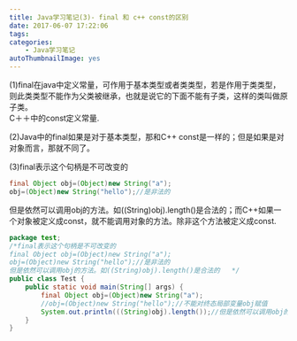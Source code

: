```yaml
---
title: Java学习笔记(3)- final 和 c++ const的区别
date: 2017-06-07 17:22:06
tags:
categories:
    - Java学习笔记
autoThumbnailImage: yes
---
```


(1)final在java中定义常量，可作用于基本类型或者类类型，若是作用于类类型，则此类类型不能作为父类被继承，也就是说它的下面不能有子类，这样的类叫做原子类。  
C＋＋中的const定义常量.

(2)Java中的final如果是对于基本类型，那和C++ const是一样的；但是如果是对对象而言，那就不同了。  
   
(3)final表示这个句柄是不可改变的  
```java
final Object obj=(Object)new String("a");  
obj=(Object)new String("hello");//是非法的  
```
<!--more-->
但是依然可以调用obj的方法。如((String)obj).length()是合法的；而C++如果一个对象被定义成const，就不能调用对象的方法。除非这个方法被定义成const.

```java
package test;
/*final表示这个句柄是不可改变的 
final Object obj=(Object)new String("a"); 
obj=(Object)new String("hello");//是非法的 
但是依然可以调用obj的方法。如((String)obj).length()是合法的   */
public class Test {
    public static void main(String[] args) {
        final Object obj=(Object)new String("a");
        //obj=(Object)new String("hello");//不能对终态局部变量obj赋值
        System.out.println(((String)obj).length());//但是依然可以调用obj的方法
    }
}
```
